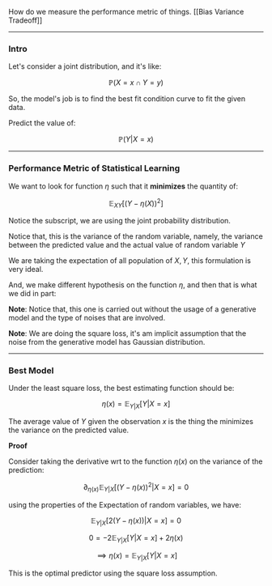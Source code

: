 How do we measure the performance metric of things. 
[[Bias Variance Tradeoff]]

---
### **Intro**

Let's consider a joint distribution, and it's like: 

$$
\mathbb{P}\left(X = x \cap Y = y\right)
$$

So, the model's job is to find the best fit condition curve to fit the given data. 

Predict the value of:

$$
\mathbb{P}\left(Y|X = x\right)
$$

---
### **Performance Metric of Statistical Learning**

We want to look for function $\eta$ such that it **minimizes** the quantity of: 

$$
\mathbb{E}_{XY}\left[
        (Y - \eta(X))^2
    \right]
$$

Notice the subscript, we are using the joint probability distribution. 

Notice that, this is the variance of the random variable, namely, the variance between the predicted value and the actual value of random variable $Y$

We are taking the expectation of all population of $X, Y$, this formulation is very ideal. 

And, we make different hypothesis on the function $\eta$, and then that is what we did in part: 

**Note**: Notice that, this one is carried out without the usage of a generative model and the type of noises that are involved.

**Note**: We are doing the square loss, it's am implicit assumption that the noise from the generative model has Gaussian distribution.

---
### **Best Model**

Under the least square loss, the best estimating function should be: 

$$
\eta(x) = \mathbb{E}_{Y|X}\left[ 
        Y | X = x
    \right]
$$

The average value of $Y$ given the observation $x$ is the thing the minimizes the variance on the predicted value. 

**Proof**

Consider taking the derivative wrt to the function $\eta(x)$ on the variance of the prediction: 

$$
\partial_{\eta(x)}
\mathbb{E}_{Y|X}\left[
        (Y - \eta (x))^2|X = x
    \right] = 0 
$$

using the properties of the Expectation of random variables, we have: 

$$
\mathbb{E}_{Y|X}\left[2(Y - \eta(x))| X = x\right] = 0
$$

$$
0  = -2 \mathbb{E}_{Y|X}\left[
        Y|X = x
    \right] + 2\eta(x)
$$

$$
\implies \eta(x) = \mathbb{E}_{Y|X}\left[
        Y|X = x
    \right]
$$

This is the optimal predictor using the square loss assumption. 





